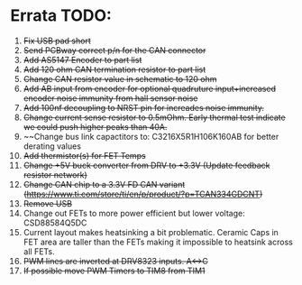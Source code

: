 # Errata TODO:

1. ~~Fix USB pad short~~
2. ~~Send PCBway correct p/n for the CAN connector~~
3. ~~Add AS5147 Encoder to part list~~
4. ~~Add 120 ohm CAN termination resistor to part list~~
5. ~~Change CAN resistor value in schematic to 120 ohm~~
6. ~~Add AB input from encoder for optional quadruture input+increased encoder noise immunity from hall sensor noise~~
7. ~~Add 100nf decoupling to NRST pin for increades noise immunity.~~
8. ~~Change current sense resistor to 0.5mOhm.  Early thermal test indicate we could push higher peaks than 40A.~~
9. ~~Change bus link capactitors to: C3216X5R1H106K160AB for better derating values
10. ~~Add thermistor(s) for FET Temps~~
11. ~~Change +5V buck converter from DRV to +3.3V (Update feedback resistor network)~~
12. ~~Change CAN chip to a 3.3V FD CAN variant (https://www.ti.com/store/ti/en/p/product/?p=TCAN334GDCNT)~~
13. ~~Remove USB~~
14. Change out FETs to more power efficient but lower voltage: CSD88584Q5DC
15. Current layout makes heatsinking a bit problematic.  Ceramic Caps in FET area are taller than the FETs making it impossible to heatsink across all FETs.
16. ~~PWM lines are inverted at DRV8323 inputs.  A<->C~~
17. ~~If possible move PWM Timers to TIM8 from TIM1~~
